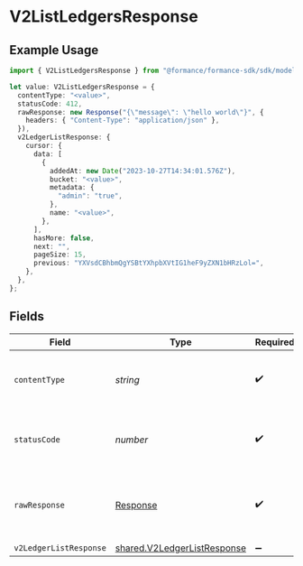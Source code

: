 # V2ListLedgersResponse

## Example Usage

```typescript
import { V2ListLedgersResponse } from "@formance/formance-sdk/sdk/models/operations";

let value: V2ListLedgersResponse = {
  contentType: "<value>",
  statusCode: 412,
  rawResponse: new Response("{\"message\": \"hello world\"}", {
    headers: { "Content-Type": "application/json" },
  }),
  v2LedgerListResponse: {
    cursor: {
      data: [
        {
          addedAt: new Date("2023-10-27T14:34:01.576Z"),
          bucket: "<value>",
          metadata: {
            "admin": "true",
          },
          name: "<value>",
        },
      ],
      hasMore: false,
      next: "",
      pageSize: 15,
      previous: "YXVsdCBhbmQgYSBtYXhpbXVtIG1heF9yZXN1bHRzLol=",
    },
  },
};
```

## Fields

| Field                                                                             | Type                                                                              | Required                                                                          | Description                                                                       |
| --------------------------------------------------------------------------------- | --------------------------------------------------------------------------------- | --------------------------------------------------------------------------------- | --------------------------------------------------------------------------------- |
| `contentType`                                                                     | *string*                                                                          | :heavy_check_mark:                                                                | HTTP response content type for this operation                                     |
| `statusCode`                                                                      | *number*                                                                          | :heavy_check_mark:                                                                | HTTP response status code for this operation                                      |
| `rawResponse`                                                                     | [Response](https://developer.mozilla.org/en-US/docs/Web/API/Response)             | :heavy_check_mark:                                                                | Raw HTTP response; suitable for custom response parsing                           |
| `v2LedgerListResponse`                                                            | [shared.V2LedgerListResponse](../../../sdk/models/shared/v2ledgerlistresponse.md) | :heavy_minus_sign:                                                                | OK                                                                                |